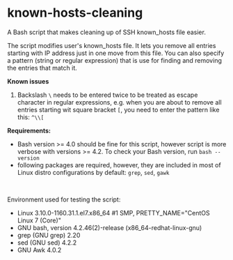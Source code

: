# known-hosts-cleaning
A Bash script that makes cleaning up of SSH known_hosts file easier.

The script modifies user's known_hosts file. It lets you remove all entries starting with IP address just in one move from this file.
You can also specify a pattern (string or regular expression) that is use for finding and removing the entries that match it. 

**Known issues**
1. Backslash `\` needs to be entered twice to be treated as escape character in regular expressions, e.g. when you are about to remove all entries starting wit square bracket `[`, you need to enter the pattern like this: `^\\[`

**Requirements:**

* Bash version >= 4.0 should be fine for this script, however script is more verbose with versions >= 4.2. To check your Bash version, run 
```bash --version```
* following packages are required, however, they are included in most of Linux distro configurations by default: `grep`, `sed`, `gawk` 

<br />

Environment used for testing the script:

* Linux 3.10.0-1160.31.1.el7.x86_64 #1 SMP, PRETTY_NAME="CentOS Linux 7 (Core)"
* GNU bash, version 4.2.46(2)-release (x86_64-redhat-linux-gnu)
* grep (GNU grep) 2.20
* sed (GNU sed) 4.2.2
* GNU Awk 4.0.2

